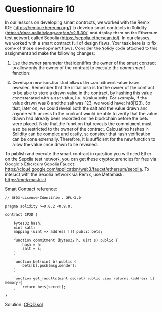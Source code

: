 # Questionnaire 10

In our lessons on developing smart contracts, we worked with the Remix IDE (<https://remix.ethereum.org/>) to develop smart contracts in Solidity (<https://docs.soliditylang.org/en/v0.8.30/>) and deploy them on the Ethereum test network called Sepolia (<https://sepolia.etherscan.io/>). In our classes, we worked with a smart contract full of design flaws. Your task here is to fix some of those development flaws. Consider the Solidy code attached to this assignment and make the following changes:

1. Use the owner parameter that identifies the owner of the smart contract to allow only the owner of the contract to execute the *commitment* function;

2. Develop a new function that allows the commitment value to be revealed. Remember that the initial idea is for the owner of the contract to be able to store a drawn value in the contract, by hashing this value concatenated with a salt value, i.e. h(value|salt). For example, if the value drawn was 8 and the salt was 123, we would have: h(8|123). So that, later on, we could reveal both the salt and the value drawn and anyone with access to the contract would be able to verify that the value drawn had already been recorded on the blockchain before the bets were placed. Note that the function that reveals the commitment must also be restricted to the owner of the contract. Calculating hashes in Solidity can be complex and costly, so consider that hash verification can be done externally. Therefore, it is sufficient for the new function to allow the value once drawn to be revealed.

To publish and execute the smart contract in question you will need Ether on the Sepolia test network, you can get these cryptocurrencies for free via Google's Ethereum Sepolia Faucet: <https://cloud.google.com/application/web3/faucet/ethereum/sepolia>. To interact with the Sepolia network via Remix, use Metamask: <https://metamask.io/>.

Smart Contract reference:

```solidity
// SPDX-License-Identifier: GPL-3.0

pragma solidity >=0.8.2 <0.9.0;

contract CPQD {

    bytes32 hash;
    uint salt;
    mapping (uint => address []) public bets;

    function commitment (bytes32 h, uint s) public {
        hash = h;
        salt = s;
    }

    function bet(uint b) public {
        bets[b].push(msg.sender);
    }

    function get_results(uint secret) public view returns (address [] memory){
        return bets[secret];
    }
}
```

Solution: [CPQD.sol](./CPQD.sol)
